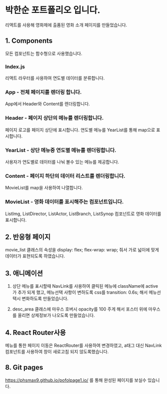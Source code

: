 # 박한순 포트폴리오 입니다.

리액트를 사용해 영화제에 출품된 영화 소개 페이지를 만들었습니다.

## 1. Components

모든 컴포넌트는 함수형으로 사용했습니다.

### Index.js

리액트 라우터를 사용하여 연도별 데이터를 분류합니다.

### App - 전체 페이지를 렌더링 합니다.

App에서 Header와 Content를 렌더링합니다.

### Header - 페이지 상단의 메뉴를 렌더링합니다.

페이지 로고를 페이지 상단에 표시합니다.
연도별 메뉴를 YearList를 통해 map으로 표시합니다.

### YearList - 상단 메뉴중 연도별 메뉴를 렌더링합니다.

사용자가 연도별로 데이터를 나눠 볼수 있는 메뉴를 제공합니다.

### Content - 페이지 하단의 데이터 리스트를 렌더링합니다.

MovieList를 map을 사용하여 나열합니다.

### MovieList - 영화 데이터를 표시해주는 컴포넌트입니다.

ListImg, ListDirector, ListActor, ListBranch, ListSynop 컴포넌트로 영화 데이터를 표시합니다.

## 2. 반응형 페이지

movie_list 클래스의 속성을 display: flex; flex-wrap: wrap; 줘서 가로 넓이에 맞게 데이터가 표현되도록 하였습니다.

## 3. 애니메이션

1. 상단 메뉴를 표시할때 NavLink를 사용하여 클릭된 메뉴에 className에 active가 추가 되게 했고,
   메뉴선택 사항이 변하도록 css를 transition: 0.6s; 해서 메뉴선택시 변화하도록 만들었습니다.

2. desc_area 클래스에 마우스 호버시 opacity를 100 주게 해서 포스터 위에 마우스를 올리면 상제정보가 나오도록 만들었습니다.

## 4. React Router사용

메뉴를 통한 페이지 이동은 ReactRouter를 사용하여 변경하였고, a태그 대신 NavLink컴포넌트를 사용하여 창이 새로고침 되지 않도록했습니다.

## 8. Git pages

https://phsmax9.github.io/pofolpage1.io/ 를 통해 완성된 페이지를 보실수 있습니다.
